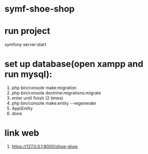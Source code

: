 # symf-shoe-shop
# run project
 symfony server:start
# set up database(open xampp and run mysql):
1. php bin/console make:migration
2. php bin/console doctrine:migrations:migrate 
3. enter until finish (2 times)
4. php bin/console make:entity --regenerate
5. App\Entity
6. done
# link web 
1. https://127.0.0.1:8000/shoe-shop
